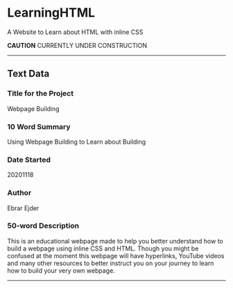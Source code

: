 # LearningHTML
A Website to Learn about HTML with inline CSS


**CAUTION** CURRENTLY UNDER CONSTRUCTION



---

## Text Data

### Title for the Project
Webpage Building

### 10 Word Summary
Using Webpage Building to Learn about Building

### Date Started
20201118

### Author
Ebrar Ejder

### 50-word Description
This is an educational webpage made to help you better understand how to build a
webpage using inline CSS and HTML. Though you might be confused at the moment this webpage will have hyperlinks, YouTube videos and many other resources to better instruct you on your journey to learn how to build your very own webpage.

---

